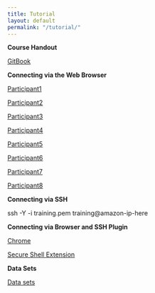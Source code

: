 ```yaml
---
title: Tutorial
layout: default
permalink: "/tutorial/"
---
```


**Course Handout**

[GitBook](https://tobiasrausch.gitbooks.io/variant-calling/content/)


**Connecting via the Web Browser**

[Participant1](chrome-extension://pnhechapfaindjhompbnflcldabbghjo/html/nassh.html#training@ec2-18-196-5-202.eu-central-1.compute.amazonaws.com:22)

[Participant2](chrome-extension://pnhechapfaindjhompbnflcldabbghjo/html/nassh.html#training@ec2-3-120-209-223.eu-central-1.compute.amazonaws.com:22)

[Participant3](chrome-extension://pnhechapfaindjhompbnflcldabbghjo/html/nassh.html#training@ec2-18-194-45-24.eu-central-1.compute.amazonaws.com:22)

[Participant4](chrome-extension://pnhechapfaindjhompbnflcldabbghjo/html/nassh.html#training@ec2-3-121-42-155.eu-central-1.compute.amazonaws.com:22)

[Participant5](chrome-extension://pnhechapfaindjhompbnflcldabbghjo/html/nassh.html#training@ec2-3-120-131-235.eu-central-1.compute.amazonaws.com:22)

[Participant6](chrome-extension://pnhechapfaindjhompbnflcldabbghjo/html/nassh.html#training@ec2-3-120-130-235.eu-central-1.compute.amazonaws.com:22)

[Participant7](chrome-extension://pnhechapfaindjhompbnflcldabbghjo/html/nassh.html#training@ec2-18-197-151-188.eu-central-1.compute.amazonaws.com:22)

[Participant8](chrome-extension://pnhechapfaindjhompbnflcldabbghjo/html/nassh.html#training@ec2-3-121-224-153.eu-central-1.compute.amazonaws.com:22)

**Connecting via SSH**

ssh -Y -i training.pem training@amazon-ip-here

**Connecting via Browser and SSH Plugin**

[Chrome](https://www.google.com/chrome/)

[Secure Shell Extension](https://chrome.google.com/webstore/detail/secure-shell-app/pnhechapfaindjhompbnflcldabbghjo)

**Data Sets**

[Data sets](ftp://ftp-exchange.embl-heidelberg.de/pub/exchange/rausch/outgoing/course/)

